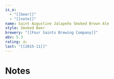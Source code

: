 ```yaml
---
is_a:
  - "[[beer]]"
  - "[[note]]"
name: Saint Augustine Jalapeño Smoked Brown Ale
style: Smoked Beer
brewery: "[[Four Saints Brewing Company]]"
abv: 5.3
rating: 👍
last: "[[2015-11]]"
---
```

# Notes

